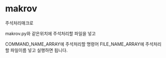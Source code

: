 # makrov

주석처리매크로

makrov.py와 같은위치에 주석처리할 파일을 넣고

COMMAND_NAME_ARRAY에 주석처리할 명령어
FILE_NAME_ARRAY에 주석처리할 파일이름
넣고 실행하면 됩니다.
